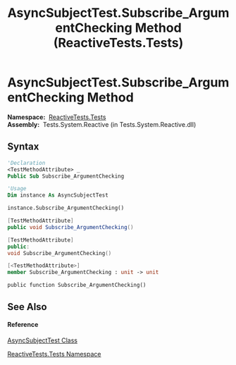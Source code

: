 ﻿---
title: AsyncSubjectTest.Subscribe_ArgumentChecking Method  (ReactiveTests.Tests)
TOCTitle: Subscribe_ArgumentChecking Method
ms:assetid: M:ReactiveTests.Tests.AsyncSubjectTest.Subscribe_ArgumentChecking
ms:mtpsurl: https://msdn.microsoft.com/en-us/library/reactivetests.tests.asyncsubjecttest.subscribe_argumentchecking(v=VS.103)
ms:contentKeyID: 36620372
ms.date: 06/28/2011
mtps_version: v=VS.103
f1_keywords:
- ReactiveTests.Tests.AsyncSubjectTest.Subscribe_ArgumentChecking
dev_langs:
- CSharp
- JScript
- VB
- FSharp
- c++
---

# AsyncSubjectTest.Subscribe\_ArgumentChecking Method

**Namespace:**  [ReactiveTests.Tests](hh289046\(v=vs.103\).md)  
**Assembly:**  Tests.System.Reactive (in Tests.System.Reactive.dll)

## Syntax

``` vb
'Declaration
<TestMethodAttribute> _
Public Sub Subscribe_ArgumentChecking
```

``` vb
'Usage
Dim instance As AsyncSubjectTest

instance.Subscribe_ArgumentChecking()
```

``` csharp
[TestMethodAttribute]
public void Subscribe_ArgumentChecking()
```

``` c++
[TestMethodAttribute]
public:
void Subscribe_ArgumentChecking()
```

``` fsharp
[<TestMethodAttribute>]
member Subscribe_ArgumentChecking : unit -> unit 
```

``` jscript
public function Subscribe_ArgumentChecking()
```

## See Also

#### Reference

[AsyncSubjectTest Class](hh303103\(v=vs.103\).md)

[ReactiveTests.Tests Namespace](hh289046\(v=vs.103\).md)

